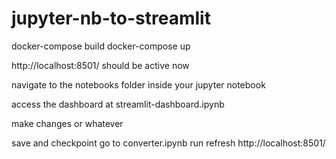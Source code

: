 # jupyter-nb-to-streamlit


docker-compose build
docker-compose up

http://localhost:8501/ should be active now 

navigate to the notebooks folder inside your jupyter notebook 

access the dashboard at streamlit-dashboard.ipynb

make changes or whatever

save and checkpoint
go to converter.ipynb
run
refresh http://localhost:8501/ 

